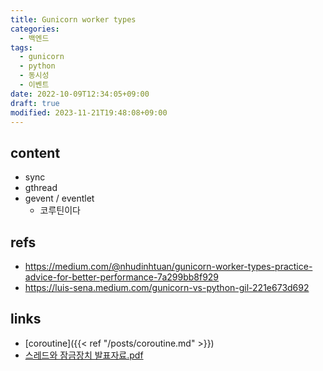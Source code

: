 ```yaml
---
title: Gunicorn worker types
categories:
  - 백엔드
tags:
  - gunicorn
  - python
  - 동시성
  - 이벤트
date: 2022-10-09T12:34:05+09:00
draft: true
modified: 2023-11-21T19:48:08+09:00
---
```


## content

- sync
- gthread
- gevent / eventlet
	- 코루틴이다


## refs
- https://medium.com/@nhudinhtuan/gunicorn-worker-types-practice-advice-for-better-performance-7a299bb8f929
- https://luis-sena.medium.com/gunicorn-vs-python-gil-221e673d692


## links
- [coroutine]({{< ref "/posts/coroutine.md" >}})
- [스레드와 잠금장치 발표자료.pdf](obsidian://open?vault=chankoo&file=Media%2F7%EA%B0%80%EC%A7%80%20%EB%8F%99%EC%8B%9C%EC%84%B1%20%EB%AA%A8%EB%8D%B8%20-%20%EC%8A%A4%EB%A0%88%EB%93%9C%EC%99%80%20%EC%9E%A0%EA%B8%88%EC%9E%A5%EC%B9%98.pdf)
